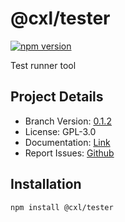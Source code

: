 # @cxl/tester 
	
[![npm version](https://badge.fury.io/js/%40cxl%2Ftester.svg)](https://badge.fury.io/js/%40cxl%2Ftester)

Test runner tool

## Project Details

-   Branch Version: [0.1.2](https://npmjs.com/package/@cxl/tester/v/0.1.2)
-   License: GPL-3.0
-   Documentation: [Link](https://cxlio.github.io/cxl/tester)
-   Report Issues: [Github](https://github.com/cxlio/cxl/issues)

## Installation

	npm install @cxl/tester

